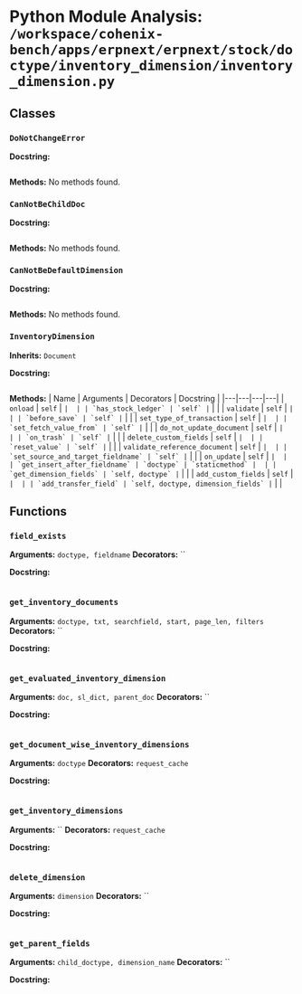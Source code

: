 # Python Module Analysis: `/workspace/cohenix-bench/apps/erpnext/erpnext/stock/doctype/inventory_dimension/inventory_dimension.py`

## Classes

### `DoNotChangeError`


**Docstring:**
```

```

**Methods:**
No methods found.

### `CanNotBeChildDoc`


**Docstring:**
```

```

**Methods:**
No methods found.

### `CanNotBeDefaultDimension`


**Docstring:**
```

```

**Methods:**
No methods found.

### `InventoryDimension`
**Inherits:** `Document`


**Docstring:**
```

```

**Methods:**
| Name | Arguments | Decorators | Docstring |
|---|---|---|---|
| `onload` | `self` | `` |  |
| `has_stock_ledger` | `self` | `` |  |
| `validate` | `self` | `` |  |
| `before_save` | `self` | `` |  |
| `set_type_of_transaction` | `self` | `` |  |
| `set_fetch_value_from` | `self` | `` |  |
| `do_not_update_document` | `self` | `` |  |
| `on_trash` | `self` | `` |  |
| `delete_custom_fields` | `self` | `` |  |
| `reset_value` | `self` | `` |  |
| `validate_reference_document` | `self` | `` |  |
| `set_source_and_target_fieldname` | `self` | `` |  |
| `on_update` | `self` | `` |  |
| `get_insert_after_fieldname` | `doctype` | `staticmethod` |  |
| `get_dimension_fields` | `self, doctype` | `` |  |
| `add_custom_fields` | `self` | `` |  |
| `add_transfer_field` | `self, doctype, dimension_fields` | `` |  |





## Functions

### `field_exists`
**Arguments:** `doctype, fieldname`
**Decorators:** ``

**Docstring:**
```

```
### `get_inventory_documents`
**Arguments:** `doctype, txt, searchfield, start, page_len, filters`
**Decorators:** ``

**Docstring:**
```

```
### `get_evaluated_inventory_dimension`
**Arguments:** `doc, sl_dict, parent_doc`
**Decorators:** ``

**Docstring:**
```

```
### `get_document_wise_inventory_dimensions`
**Arguments:** `doctype`
**Decorators:** `request_cache`

**Docstring:**
```

```
### `get_inventory_dimensions`
**Arguments:** ``
**Decorators:** `request_cache`

**Docstring:**
```

```
### `delete_dimension`
**Arguments:** `dimension`
**Decorators:** ``

**Docstring:**
```

```
### `get_parent_fields`
**Arguments:** `child_doctype, dimension_name`
**Decorators:** ``

**Docstring:**
```

```

